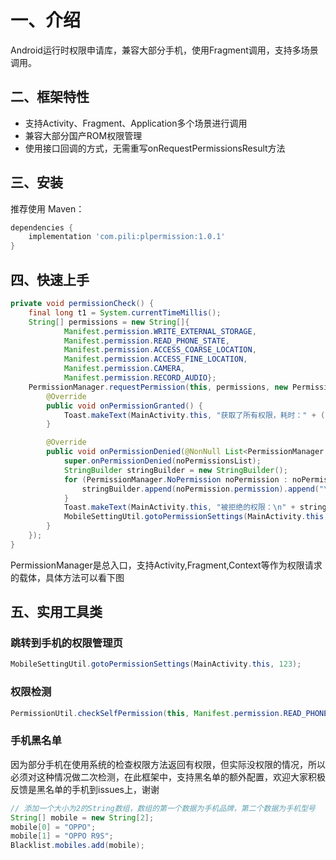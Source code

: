 # 一、介绍
Android运行时权限申请库，兼容大部分手机，使用Fragment调用，支持多场景调用。

## 二、框架特性
* 支持Activity、Fragment、Application多个场景进行调用
* 兼容大部分国产ROM权限管理
* 使用接口回调的方式，无需重写onRequestPermissionsResult方法

## 三、安装
推荐使用 Maven：
``` gradle
dependencies {
    implementation 'com.pili:plpermission:1.0.1'
}
```

## 四、快速上手
``` java
private void permissionCheck() {
    final long t1 = System.currentTimeMillis();
    String[] permissions = new String[]{
            Manifest.permission.WRITE_EXTERNAL_STORAGE,
            Manifest.permission.READ_PHONE_STATE,
            Manifest.permission.ACCESS_COARSE_LOCATION,
            Manifest.permission.ACCESS_FINE_LOCATION,
            Manifest.permission.CAMERA,
            Manifest.permission.RECORD_AUDIO};
    PermissionManager.requestPermission(this, permissions, new PermissionManager.PermissionsListener() {
        @Override
        public void onPermissionGranted() {
            Toast.makeText(MainActivity.this, "获取了所有权限，耗时：" + (System.currentTimeMillis() - t1), Toast.LENGTH_LONG).show();
        }

        @Override
        public void onPermissionDenied(@NonNull List<PermissionManager.NoPermission> noPermissionsList) {
            super.onPermissionDenied(noPermissionsList);
            StringBuilder stringBuilder = new StringBuilder();
            for (PermissionManager.NoPermission noPermission : noPermissionsList) {
                stringBuilder.append(noPermission.permission).append("\n");
            }
            Toast.makeText(MainActivity.this, "被拒绝的权限：\n" + stringBuilder.toString(), Toast.LENGTH_LONG).show();
            MobileSettingUtil.gotoPermissionSettings(MainActivity.this, 123);
        }
    });
}
```
PermissionManager是总入口，支持Activity,Fragment,Context等作为权限请求的载体，具体方法可以看下图


## 五、实用工具类
### 跳转到手机的权限管理页

``` java
MobileSettingUtil.gotoPermissionSettings(MainActivity.this, 123);
```
### 权限检测

``` java
PermissionUtil.checkSelfPermission(this, Manifest.permission.READ_PHONE_STATE);
```
### 手机黑名单
因为部分手机在使用系统的检查权限方法返回有权限，但实际没权限的情况，所以必须对这种情况做二次检测，在此框架中，支持黑名单的额外配置，欢迎大家积极反馈是黑名单的手机到issues上，谢谢

``` java
// 添加一个大小为2的String数组，数组的第一个数据为手机品牌，第二个数据为手机型号
String[] mobile = new String[2];
mobile[0] = "OPPO";
mobile[1] = "OPPO R9S";
Blacklist.mobiles.add(mobile);
```
